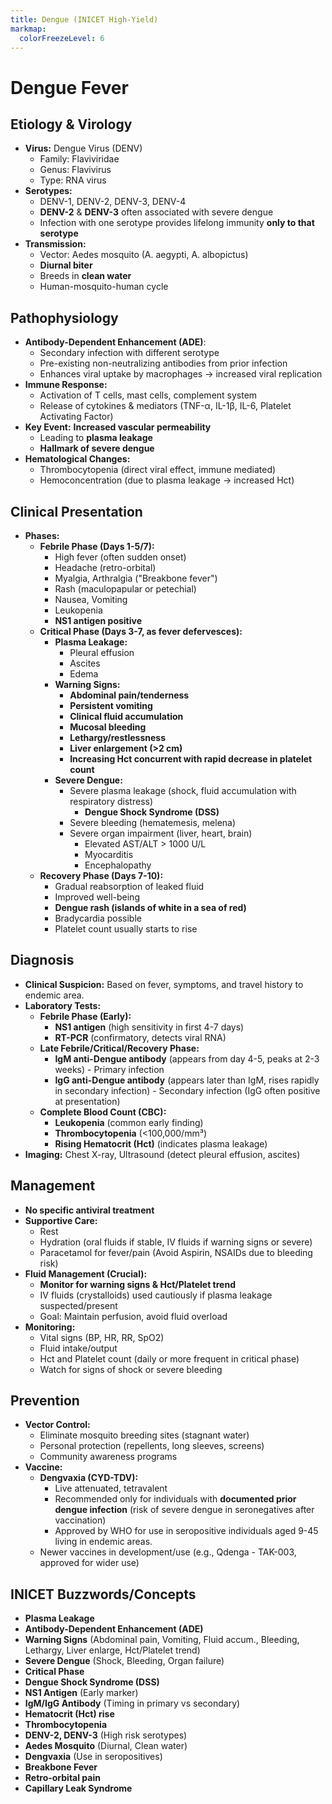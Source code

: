 ```yaml
---
title: Dengue (INICET High-Yield)
markmap:
  colorFreezeLevel: 6
---
```


# Dengue Fever

## Etiology & Virology
- **Virus:** Dengue Virus (DENV)
  - Family: Flaviviridae
  - Genus: Flavivirus
  - Type: RNA virus
- **Serotypes:**
  - DENV-1, DENV-2, DENV-3, DENV-4
  - **DENV-2** & **DENV-3** often associated with severe dengue
  - Infection with one serotype provides lifelong immunity **only to that serotype**
- **Transmission:**
  - Vector: Aedes mosquito (A. aegypti, A. albopictus)
  - **Diurnal biter**
  - Breeds in **clean water**
  - Human-mosquito-human cycle

## Pathophysiology
- **Antibody-Dependent Enhancement (ADE)**:
  - Secondary infection with different serotype
  - Pre-existing non-neutralizing antibodies from prior infection
  - Enhances viral uptake by macrophages -> increased viral replication
- **Immune Response:**
  - Activation of T cells, mast cells, complement system
  - Release of cytokines & mediators (TNF-α, IL-1β, IL-6, Platelet Activating Factor)
- **Key Event:** **Increased vascular permeability**
  - Leading to **plasma leakage**
  - **Hallmark of severe dengue**
- **Hematological Changes:**
  - Thrombocytopenia (direct viral effect, immune mediated)
  - Hemoconcentration (due to plasma leakage -> increased Hct)

## Clinical Presentation
- **Phases:**
  - **Febrile Phase (Days 1-5/7):**
    - High fever (often sudden onset)
    - Headache (retro-orbital)
    - Myalgia, Arthralgia ("Breakbone fever")
    - Rash (maculopapular or petechial)
    - Nausea, Vomiting
    - Leukopenia
    - **NS1 antigen positive**
  - **Critical Phase (Days 3-7, as fever defervesces):**
    - **Plasma Leakage:**
      - Pleural effusion
      - Ascites
      - Edema
    - **Warning Signs:**
      - **Abdominal pain/tenderness**
      - **Persistent vomiting**
      - **Clinical fluid accumulation**
      - **Mucosal bleeding**
      - **Lethargy/restlessness**
      - **Liver enlargement (>2 cm)**
      - **Increasing Hct concurrent with rapid decrease in platelet count**
    - **Severe Dengue:**
      - Severe plasma leakage (shock, fluid accumulation with respiratory distress)
        - **Dengue Shock Syndrome (DSS)**
      - Severe bleeding (hematemesis, melena)
      - Severe organ impairment (liver, heart, brain)
        - Elevated AST/ALT > 1000 U/L
        - Myocarditis
        - Encephalopathy
  - **Recovery Phase (Days 7-10):**
    - Gradual reabsorption of leaked fluid
    - Improved well-being
    - **Dengue rash (islands of white in a sea of red)**
    - Bradycardia possible
    - Platelet count usually starts to rise

## Diagnosis
- **Clinical Suspicion:** Based on fever, symptoms, and travel history to endemic area.
- **Laboratory Tests:**
  - **Febrile Phase (Early):**
    - **NS1 antigen** (high sensitivity in first 4-7 days)
    - **RT-PCR** (confirmatory, detects viral RNA)
  - **Late Febrile/Critical/Recovery Phase:**
    - **IgM anti-Dengue antibody** (appears from day 4-5, peaks at 2-3 weeks) - Primary infection
    - **IgG anti-Dengue antibody** (appears later than IgM, rises rapidly in secondary infection) - Secondary infection (IgG often positive at presentation)
  - **Complete Blood Count (CBC):**
    - **Leukopenia** (common early finding)
    - **Thrombocytopenia** (<100,000/mm³)
    - **Rising Hematocrit (Hct)** (indicates plasma leakage)
- **Imaging:** Chest X-ray, Ultrasound (detect pleural effusion, ascites)

## Management
- **No specific antiviral treatment**
- **Supportive Care:**
  - Rest
  - Hydration (oral fluids if stable, IV fluids if warning signs or severe)
  - Paracetamol for fever/pain (Avoid Aspirin, NSAIDs due to bleeding risk)
- **Fluid Management (Crucial):**
  - **Monitor for warning signs & Hct/Platelet trend**
  - IV fluids (crystalloids) used cautiously if plasma leakage suspected/present
  - Goal: Maintain perfusion, avoid fluid overload
- **Monitoring:**
  - Vital signs (BP, HR, RR, SpO2)
  - Fluid intake/output
  - Hct and Platelet count (daily or more frequent in critical phase)
  - Watch for signs of shock or severe bleeding

## Prevention
- **Vector Control:**
  - Eliminate mosquito breeding sites (stagnant water)
  - Personal protection (repellents, long sleeves, screens)
  - Community awareness programs
- **Vaccine:**
  - **Dengvaxia (CYD-TDV):**
    - Live attenuated, tetravalent
    - Recommended only for individuals with **documented prior dengue infection** (risk of severe dengue in seronegatives after vaccination)
    - Approved by WHO for use in seropositive individuals aged 9-45 living in endemic areas.
  - Newer vaccines in development/use (e.g., Qdenga - TAK-003, approved for wider use)

## INICET Buzzwords/Concepts
- **Plasma Leakage**
- **Antibody-Dependent Enhancement (ADE)**
- **Warning Signs** (Abdominal pain, Vomiting, Fluid accum., Bleeding, Lethargy, Liver enlarge, Hct/Platelet trend)
- **Severe Dengue** (Shock, Bleeding, Organ failure)
- **Critical Phase**
- **Dengue Shock Syndrome (DSS)**
- **NS1 Antigen** (Early marker)
- **IgM/IgG Antibody** (Timing in primary vs secondary)
- **Hematocrit (Hct) rise**
- **Thrombocytopenia**
- **DENV-2, DENV-3** (High risk serotypes)
- **Aedes Mosquito** (Diurnal, Clean water)
- **Dengvaxia** (Use in seropositives)
- **Breakbone Fever**
- **Retro-orbital pain**
- **Capillary Leak Syndrome**


